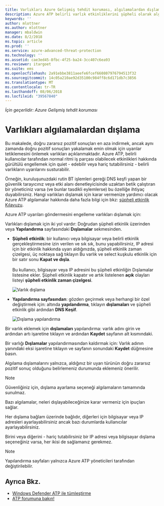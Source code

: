 ```yaml
---
title: Varlıkları Azure Gelişmiş tehdit koruması, algılamalardan dışlama | Microsoft Docs
description: Azure ATP belirli varlık etkinliklerini şüpheli olarak algılamasını durdurmak açıklar
keywords: ''
author: mlottner
ms.author: mlottner
manager: mbaldwin
ms.date: 8/2/2018
ms.topic: article
ms.prod: ''
ms.service: azure-advanced-threat-protection
ms.technology: ''
ms.assetid: cae3ed45-8fbc-4f25-ba24-3cc407c6ea93
ms.reviewer: itargoet
ms.suite: ems
ms.openlocfilehash: 2a91ebbe3811aeefe6fcef660807976794513f32
ms.sourcegitcommit: 14c05a210ae92d35100c984ff8c6d171db7c3856
ms.translationtype: MT
ms.contentlocale: tr-TR
ms.lasthandoff: 08/06/2018
ms.locfileid: "39567840"
---
```

*İçin geçerlidir: Azure Gelişmiş tehdit koruması*



# <a name="excluding-entities-from-detections"></a>Varlıkları algılamalardan dışlama
Bu makalede, doğru zararsız pozitif sonuçları en aza indirmek, ancak aynı zamanda doğru pozitif sonuçları yakalamak emin olmak için uyarılar tetiklemesini önlemek varlıkları açıklanmaktadır. Azure ATP, belirli kullanıcılar tarafından normal ritmi iş parçası olabilecek etkinlikleri hakkında gürültülü engellemek için quiet - edebilir veya hariç tutabilirsiniz - belirli varlıkların uyarılarını susturabilir.

Örneğin, kuruluşunuzdaki rutin BT işlemleri gereği DNS keşfi yapan bir güvenlik tarayıcınız veya etki alanı denetleyicisinde uzaktan betik çalıştıran bir yöneticiniz varsa (ve bunlar tasdikli eylemlerse) bu özelliğe ihtiyaç duyabilirsiniz. Hangi varlıkları dışlamak için karar vermenize yardımcı olacak Azure ATP algılamalar hakkında daha fazla bilgi için bkz: [şüpheli etkinlik Kılavuzu](suspicious-activity-guide.md).

Azure ATP uyarıları göndermesini engelleme varlıkları dışlamak için:

Varlıkları dışlamak için iki yol vardır: Doğrudan şüpheli etkinlik üzerinden veya **Yapılandırma** sayfasındaki **Dışlamalar** sekmesinden.

- **Şüpheli etkinlik**: bir kullanıcı veya bilgisayar veya belirli etkinlik gerçekleştirmesine izin verilen ve sık sık, bunu yapabilirsiniz, IP adresi için bir etkinlik hakkında uyarı aldığınızda, şüpheli etkinlik zaman çizelgesi, üç noktaya sağ tıklayın Bu varlık ve select kuşkulu etkinlik için bir satır sonu **Kapat ve dışla**. <br></br>Bu kullanıcı, bilgisayar veya IP adresini bu şüpheli etkinliğin Dışlamalar listesine ekler. Şüpheli etkinlik kapatır ve artık listelenen **açık** olayları listeyi **şüpheli etkinlik zaman çizelgesi**.

    ![Varlık dışlama](./media/exclude-in-sa.png)

- **Yapılandırma sayfasından**: gözden geçirmek veya herhangi bir özel değiştirmek için: altında **yapılandırma**, tıklayın **dışlamaları** ve şüpheli etkinlik gibi ardından **DNS Keşif**.

    ![Dışlama yapılandırma](./media/exclusions.png)

Bir varlık eklemek için **dışlamaları** yapılandırma: varlık adını girin ve ardından artı işaretine tıklayın ve ardından **Kaydet** sayfanın alt kısmındaki.

Bir varlığı **Dışlamalar** yapılandırmasından kaldırmak için: Varlık adının yanındaki eksi işaretine tıklayın ve sayfanın sonundaki **Kaydet** düğmesine basın.

Algılama dışlamalarını yalnızca, aldığınız bir uyarı türünün doğru zararsız pozitif sonuç olduğunu belirlemeniz durumunda eklemeniz önerilir. 

> [!NOTE]
> Güvenliğiniz için, dışlama ayarlama seçeneği algılamaların tamamında sunulmaz. 

Bazı algılamalar, neleri dışlayabileceğinize karar vermeniz için ipuçları sağlar. 

Her dışlama bağlam üzerinde bağlıdır, diğerleri için bilgisayar veya IP adresleri ayarlayabilirsiniz ancak bazı durumlarda kullanıcılar ayarlayabilirsiniz. 

Birini veya diğerini - hariç tutabilirsiniz bir IP adresi veya bilgisayar dışlama seçeneğiniz varsa, her ikisi de sağlamanız gerekmez.

> [!NOTE]
> Yapılandırma sayfaları yalnızca Azure ATP yöneticileri tarafından değiştirilebilir.


## <a name="see-also"></a>Ayrıca Bkz.

- [Windows Defender ATP ile tümleştirme](integrate-wd-atp.md)
- [ATP forumuna bakın!](https://aka.ms/azureatpcommunity)